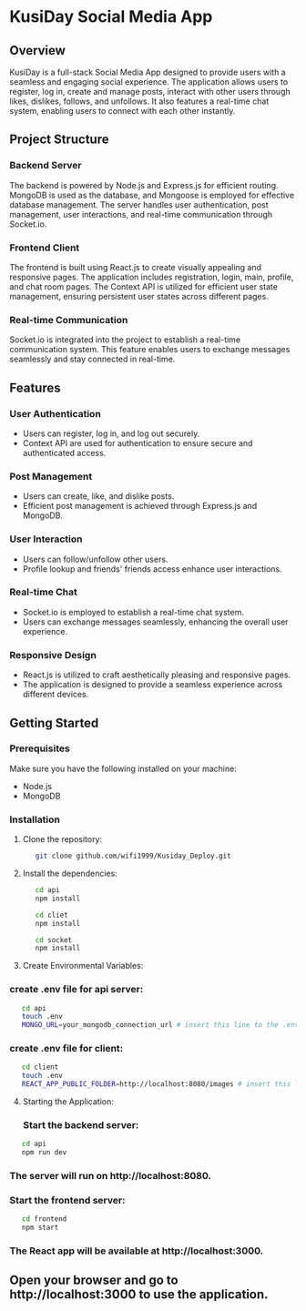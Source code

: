 # KusiDay Social Media App

## Overview

KusiDay is a full-stack Social Media App designed to provide users with a seamless and engaging social experience. The application allows users to register, log in, create and manage posts, interact with other users through likes, dislikes, follows, and unfollows. It also features a real-time chat system, enabling users to connect with each other instantly.

## Project Structure

### Backend Server
The backend is powered by Node.js and Express.js for efficient routing. MongoDB is used as the database, and Mongoose is employed for effective database management. The server handles user authentication, post management, user interactions, and real-time communication through Socket.io.

### Frontend Client
The frontend is built using React.js to create visually appealing and responsive pages. The application includes registration, login, main, profile, and chat room pages. The Context API is utilized for efficient user state management, ensuring persistent user states across different pages.

### Real-time Communication
Socket.io is integrated into the project to establish a real-time communication system. This feature enables users to exchange messages seamlessly and stay connected in real-time.

## Features

### User Authentication
- Users can register, log in, and log out securely.
- Context API are used for authentication to ensure secure and authenticated access.

### Post Management
- Users can create, like, and dislike posts.
- Efficient post management is achieved through Express.js and MongoDB.

### User Interaction
- Users can follow/unfollow other users.
- Profile lookup and friends' friends access enhance user interactions.

### Real-time Chat
- Socket.io is employed to establish a real-time chat system.
- Users can exchange messages seamlessly, enhancing the overall user experience.

### Responsive Design
- React.js is utilized to craft aesthetically pleasing and responsive pages.
- The application is designed to provide a seamless experience across different devices.



## Getting Started

### Prerequisites

Make sure you have the following installed on your machine:

- Node.js
- MongoDB

### Installation

1. Clone the repository:
   ```bash
      git clone github.com/wifi1999/Kusiday_Deploy.git

2. Install the dependencies:  
   ```bash
      cd api
      npm install
   ```
   ```bash 
      cd cliet
      npm install
   ```
   ```bash
      cd socket
      npm install
   ```
   
3. Create Environmental Variables:
### create .env file for api server: 
```bash
   cd api 
   touch .env
   MONGO_URL=your_mongodb_connection_url # insert this line to the .env file
```

### create .env file for client: 
```bash
   cd client
   touch .env
   REACT_APP_PUBLIC_FOLDER=http://localhost:8080/images # insert this line to the .env file
```

4. Starting the Application: 
   ### Start the backend server:

```bash
   cd api
   npm run dev
```
   ### The server will run on http://localhost:8080.


### Start the frontend server:

```bash
   cd frontend
   npm start
```
### The React app will be available at http://localhost:3000.

## Open your browser and go to http://localhost:3000 to use the application.




